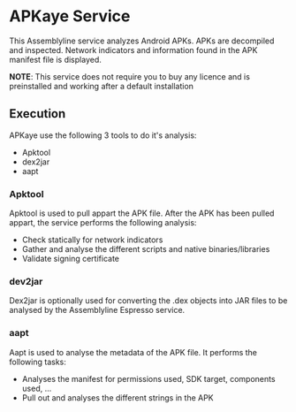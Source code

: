 # APKaye Service

This Assemblyline service analyzes Android APKs. APKs are decompiled and inspected. Network indicators and information found in the APK manifest file is displayed.

**NOTE**: This service does not require you to buy any licence and is preinstalled and working after a default installation

## Execution

APKaye use the following 3 tools to do it's analysis:

* Apktool
* dex2jar
* aapt

### Apktool

Apktool is used to pull appart the APK file. After the APK has been pulled appart, the service performs the following analysis:

* Check statically for network indicators
* Gather and analyse the different scripts and native binaries/libraries
* Validate signing certificate

### dev2jar

Dex2jar is optionally used for converting the .dex objects into JAR files to be analysed by the Assemblyline Espresso service.

### aapt

Aapt is used to analyse the metadata of the APK file. It performs the following tasks:

* Analyses the manifest for permissions used, SDK target, components used, ...
* Pull out and analyses the different strings in the APK
